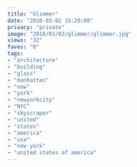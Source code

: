 ```yaml
---
title: "Glimmer"
date: "2010-03-02 15:29:08"
privacy: "private"
image: "2010/03/02/glimmer/glimmer.jpg"
views: "32"
faves: "0"
tags:
- "architecture"
- "building"
- "glass"
- "manhattan"
- "new"
- "york"
- "newyorkcity"
- "NYC"
- "skyscraper"
- "united"
- "states"
- "america"
- "usa"
- "new york"
- "united states of america"
---
```

<a href="http://www.phillprice.com/2010/03/02/glimmer" rel="nofollow"></a>
